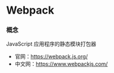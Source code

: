 # Webpack

### 概念

JavaScript 应用程序的静态模块打包器

- 官网：https://webpack.js.org/
- 中文网：https://www.webpackjs.com/



